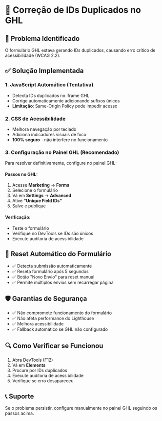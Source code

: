 # 🔧 Correção de IDs Duplicados no GHL

## 🚨 **Problema Identificado**
O formulário GHL estava gerando IDs duplicados, causando erro crítico de acessibilidade (WCAG 2.2).

## ✅ **Solução Implementada**

### 1. **JavaScript Automático (Tentativa)**
- Detecta IDs duplicados no iframe GHL
- Corrige automaticamente adicionando sufixos únicos
- **Limitação**: Same-Origin Policy pode impedir acesso

### 2. **CSS de Acessibilidade**
- Melhora navegação por teclado
- Adiciona indicadores visuais de foco
- **100% seguro** - não interfere no funcionamento

### 3. **Configuração no Painel GHL (Recomendado)**
Para resolver definitivamente, configure no painel GHL:

#### **Passos no GHL:**
1. Acesse **Marketing** → **Forms**
2. Selecione o formulário
3. Vá em **Settings** → **Advanced**
4. Ative **"Unique Field IDs"**
5. Salve e publique

#### **Verificação:**
- Teste o formulário
- Verifique no DevTools se IDs são únicos
- Execute auditoria de acessibilidade

## 🔄 **Reset Automático do Formulário**
- ✅ Detecta submissão automaticamente
- ✅ Reseta formulário após 5 segundos
- ✅ Botão "Novo Envio" para reset manual
- ✅ Permite múltiplos envios sem recarregar página

## 🛡️ **Garantias de Segurança**
- ✅ Não compromete funcionamento do formulário
- ✅ Não afeta performance do Lighthouse
- ✅ Melhora acessibilidade
- ✅ Fallback automático se GHL não configurado

## 🔍 **Como Verificar se Funcionou**
1. Abra DevTools (F12)
2. Vá em **Elements**
3. Procure por IDs duplicados
4. Execute auditoria de acessibilidade
5. Verifique se erro desapareceu

## 📞 **Suporte**
Se o problema persistir, configure manualmente no painel GHL seguindo os passos acima.
